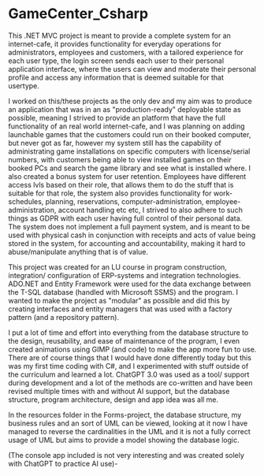 # GameCenter_Csharp
This .NET MVC project is meant to provide a complete system for an internet-cafe, it provides functionality for everyday operations for administrators, employees and customers, with a tailored experience for each user type, the login screen sends each user to their personal application interface, where the users can view and moderate their personal profile and access any information that is deemed suitable for that usertype. 

I worked on this/these projects as the only dev and my aim was to produce an application that was in an as "production-ready" deployable state as possible, meaning I strived to provide an platform that have the full functionality of an real world internet-cafe, and I was planning on adding launchable games that the customers could run on their booked computer, but never got as far, however my system still has the capability of administrating game installations on specific computers with license/serial numbers, with customers being able to view installed games on their booked PCs and search the game library and see what is installed where. I also created a bonus system for user retention.
Employees have different access lvls based on their role, that allows them to do the stuff that is suitable for that role, the system also provides functionality for work-schedules, planning, reservations, computer-administration, employee-administration, account handling etc etc, I strived to also adhere to such things as GDPR with each user having full control of their personal data. 
The system does not implement a full payment system, and is meant to be used with physical cash in conjunction with receipts and acts of value being stored in the system, for accounting and accountability, making it hard to abuse/manipulate anything that is of value. 

This project was created for an LU course in program construction, integration/ configuration of ERP-systems and integration technologies. 
ADO.NET and Entity Framework were used for the data exchange between the T-SQL database (handled with Microsoft SSMS) and the program. 
I wanted to make the project as "modular" as possible and did this by creating interfaces and entity managers that was used with a factory pattern (and a repository pattern). 

I put a lot of time and effort into everything from the database structure to the design, reusability, and ease of maintenance of the program, I even created animations using GIMP (and code) to make the app more fun to use. 
There are of course things that I would have done differently today but this was my first time coding with C#, and I experimented with stuff outside of the curriculum and learned a lot. 
ChatGPT 3.0 was used as a tool/ support during development and a lot of the methods are co-written and have been revised multiple times with and without AI support, but the database structure, program architecture, design and app idea was all me. 

In the resources folder in the Forms-project, the database structure, my business rules and an sort of UML can be viewed, looking at it now I have managed to reverse the cardinalities in the UML and it is not a fully correct usage of UML but aims to provide a model showing the database logic.

(The console app included is not very interesting and was created solely with ChatGPT to practice AI use)-  
